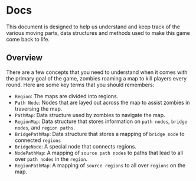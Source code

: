 # Docs
This document is designed to help us understand and keep track of the various moving parts, data structures and methods used to make this game come back to life.

## Overview
There are a few concepts that you need to understand when it comes with the primary goal of the game, zombies roaming a map to kill players every round. Here are some key terms that you should remembers:
- `Region`: The maps are divided into regions.
- `Path Node`: Nodes that are layed out across the map to assist zombies in traversing the map.
- `PathMap`: Data structure used by zombies to navigate the map.
- `RegionMap`: Data structure that stores information on `path nodes`, `bridge nodes`, and `region paths`.
- `BridgePathMap`: Data structure that stores a mapping of `bridge node` to connected `regions`
- `BridgeNode`: A special node that connects regions. 
- `NodePathMap`: A mapping of `source path nodes` to paths that lead to all over `path nodes` in the `region`.
- `RegionPathMap`: A mapping of `source regions` to all over `regions` on the map.

